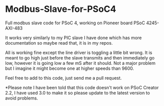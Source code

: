 Modbus-Slave-for-PSoC4
======================

Full modbus slave code for PSoC 4, working on Pioneer board PSoC 4245-AXI-483

It works very similarly to my PIC slave I have done which has more documentation so maybe read that, it is in my repos.

All is working fine except the line driver is toggling a little bit wrong. It is meant to go high just before the slave transmits
and then immediately go low, however it is going low a few mS after it should. Not a major problem but I imagine it might become
one at higher speeds than 9600.

Feel free to add to this code, just send me a pull request.

*Please note I have been told that this code doesn't work on PSoC Creator 2.2, I have used 3.0 to make it so please update to the latest version to avoid problems.
